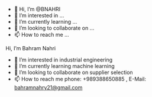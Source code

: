 - 👋 Hi, I’m @BNAHRI
- 👀 I’m interested in ...
- 🌱 I’m currently learning ...
- 💞️ I’m looking to collaborate on ...
- 📫 How to reach me ...

<!---
BNAHRI/BNAHRI is a ✨ special ✨ repository because its `README.md` (this file) appears on your GitHub profile.
You can click the Preview link to take a look at your changes.
--->
 Hi, I’m Bahram Nahri
- 👀 I’m interested in industrial engineering
- 🌱 I’m currently learning machine learning
- 💞️ I’m looking to collaborate on supplier selection
- 📫 How to reach me phone: +989388650885 , E-Mail: bahramnahry21@gmail.com
